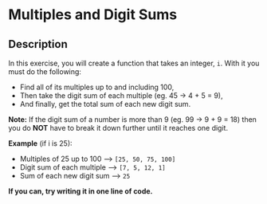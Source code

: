 # Multiples and Digit Sums

## Description

In this exercise, you will create a function that takes an integer, `i`. With it you must do the following:

* Find all of its multiples up to and including 100,
* Then take the digit sum of each multiple (eg. 45 -> 4 + 5 = 9),
* And finally, get the total sum of each new digit sum.

**Note:** If the digit sum of a number is more than 9 (eg. 99 -> 9 + 9 = 18) then you do **NOT** have to break it down further until it reaches one digit.

**Example** (if i is 25):

* Multiples of 25 up to 100 --> `[25, 50, 75, 100]`
* Digit sum of each multiple --> `[7, 5, 12, 1]`
* Sum of each new digit sum --> `25`

**If you can, try writing it in one line of code.**
